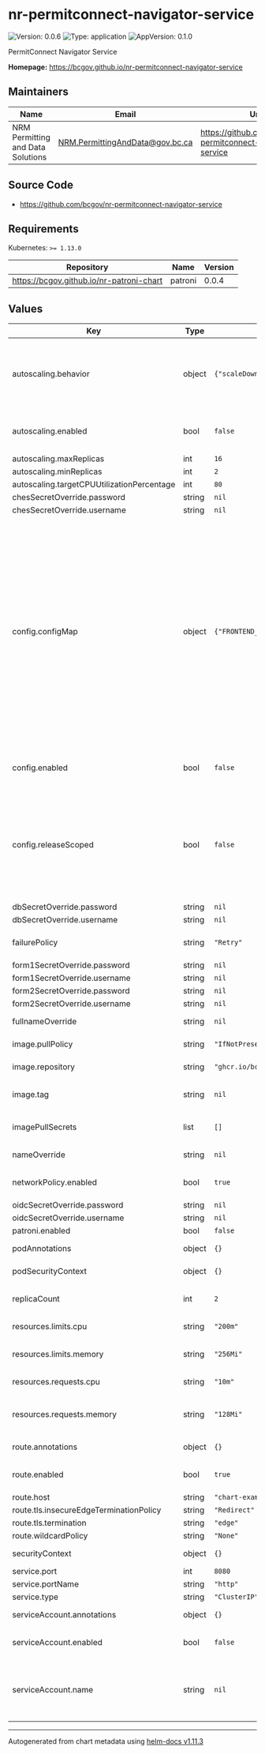 # nr-permitconnect-navigator-service

![Version: 0.0.6](https://img.shields.io/badge/Version-0.0.6-informational?style=flat-square) ![Type: application](https://img.shields.io/badge/Type-application-informational?style=flat-square) ![AppVersion: 0.1.0](https://img.shields.io/badge/AppVersion-0.1.0-informational?style=flat-square)

PermitConnect Navigator Service

**Homepage:** <https://bcgov.github.io/nr-permitconnect-navigator-service>

## Maintainers

| Name | Email | Url |
| ---- | ------ | --- |
| NRM Permitting and Data Solutions | <NRM.PermittingAndData@gov.bc.ca> | <https://github.com/bcgov/nr-permitconnect-navigator-service> |

## Source Code

* <https://github.com/bcgov/nr-permitconnect-navigator-service>

## Requirements

Kubernetes: `>= 1.13.0`

| Repository | Name | Version |
|------------|------|---------|
| https://bcgov.github.io/nr-patroni-chart | patroni | 0.0.4 |

## Values

| Key | Type | Default | Description |
|-----|------|---------|-------------|
| autoscaling.behavior | object | `{"scaleDown":{"policies":[{"periodSeconds":120,"type":"Pods","value":1}],"selectPolicy":"Max","stabilizationWindowSeconds":120},"scaleUp":{"policies":[{"periodSeconds":30,"type":"Pods","value":2}],"selectPolicy":"Max","stabilizationWindowSeconds":0}}` | Behavior configures the scaling behavior of the target in both Up and Down directions (scaleUp and scaleDown fields respectively). |
| autoscaling.enabled | bool | `false` | Specifies whether the Horizontal Pod Autoscaler should be created |
| autoscaling.maxReplicas | int | `16` |  |
| autoscaling.minReplicas | int | `2` |  |
| autoscaling.targetCPUUtilizationPercentage | int | `80` |  |
| chesSecretOverride.password | string | `nil` |  |
| chesSecretOverride.username | string | `nil` |  |
| config.configMap | object | `{"FRONTEND_APIPATH":"api/v1","FRONTEND_CHES_BCC":null,"FRONTEND_COMS_APIPATH":null,"FRONTEND_COMS_BUCKETID":null,"FRONTEND_OIDC_AUTHORITY":null,"FRONTEND_OIDC_CLIENTID":null,"SERVER_APIPATH":"/api/v1","SERVER_BODYLIMIT":"30mb","SERVER_CHEFS_APIPATH":null,"SERVER_CHES_APIPATH":null,"SERVER_CHES_TOKENURL":null,"SERVER_DB_HOST":null,"SERVER_DB_POOL_MAX":"10","SERVER_DB_POOL_MIN":"2","SERVER_DB_PORT":"5432","SERVER_LOGLEVEL":"http","SERVER_OIDC_AUTHORITY":null,"SERVER_OIDC_IDENTITYKEY":null,"SERVER_OIDC_PUBLICKEY":null,"SERVER_PORT":"8080"}` | These values will be wholesale added to the configmap as is; refer to the pcns documentation for what each of these values mean and whether you need them defined. Ensure that all values are represented explicitly as strings, as non-string values will not translate over as expected into container environment variables. For configuration keys named `*_ENABLED`, either leave them commented/undefined, or set them to string value "true". |
| config.enabled | bool | `false` | Set to true if you want to let Helm manage and overwrite your configmaps. |
| config.releaseScoped | bool | `false` | This should be set to true if and only if you require configmaps and secrets to be release scoped. In the event you want all instances in the same namespace to share a similar configuration, this should be set to false |
| dbSecretOverride.password | string | `nil` |  |
| dbSecretOverride.username | string | `nil` |  |
| failurePolicy | string | `"Retry"` | DeploymentConfig pre-hook failure behavior |
| form1SecretOverride.password | string | `nil` |  |
| form1SecretOverride.username | string | `nil` |  |
| form2SecretOverride.password | string | `nil` |  |
| form2SecretOverride.username | string | `nil` |  |
| fullnameOverride | string | `nil` | String to fully override fullname |
| image.pullPolicy | string | `"IfNotPresent"` | Default image pull policy |
| image.repository | string | `"ghcr.io/bcgov"` | Default image repository |
| image.tag | string | `nil` | Overrides the image tag whose default is the chart appVersion. |
| imagePullSecrets | list | `[]` | Specify docker-registry secret names as an array |
| nameOverride | string | `nil` | String to partially override fullname |
| networkPolicy.enabled | bool | `true` | Specifies whether a network policy should be created |
| oidcSecretOverride.password | string | `nil` |  |
| oidcSecretOverride.username | string | `nil` |  |
| patroni.enabled | bool | `false` |  |
| podAnnotations | object | `{}` | Annotations for app pods |
| podSecurityContext | object | `{}` | Privilege and access control settings |
| replicaCount | int | `2` | Number of pod replicas running in the deployment |
| resources.limits.cpu | string | `"200m"` | Limit Peak CPU (in millicores ex. 1000m) |
| resources.limits.memory | string | `"256Mi"` | Limit Peak Memory (in gigabytes Gi or megabytes Mi ex. 2Gi) |
| resources.requests.cpu | string | `"10m"` | Requested CPU (in millicores ex. 500m) |
| resources.requests.memory | string | `"128Mi"` | Requested Memory (in gigabytes Gi or megabytes Mi ex. 500Mi) |
| route.annotations | object | `{}` | Annotations to add to the route |
| route.enabled | bool | `true` | Specifies whether a route should be created |
| route.host | string | `"chart-example.local"` |  |
| route.tls.insecureEdgeTerminationPolicy | string | `"Redirect"` |  |
| route.tls.termination | string | `"edge"` |  |
| route.wildcardPolicy | string | `"None"` |  |
| securityContext | object | `{}` | Privilege and access control settings |
| service.port | int | `8080` | Service port |
| service.portName | string | `"http"` | Service port name |
| service.type | string | `"ClusterIP"` | Service type |
| serviceAccount.annotations | object | `{}` | Annotations to add to the service account |
| serviceAccount.enabled | bool | `false` | Specifies whether a service account should be created |
| serviceAccount.name | string | `nil` | The name of the service account to use. If not set and create is true, a name is generated using the fullname template |

----------------------------------------------
Autogenerated from chart metadata using [helm-docs v1.11.3](https://github.com/norwoodj/helm-docs/releases/v1.11.3)
